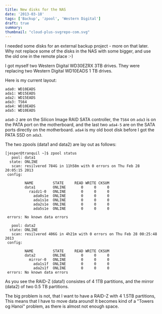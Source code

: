 ```yaml
---
title: New disks for the NAS
date: '2013-03-18'
tags: ['Backup', 'zpool', 'Western Digital']
draft: true
summary: 
thumbnail: "cloud-plus-svgrepo-com.svg"
---
```


I needed some disks for an external backup project - more on that later. Why not replace some of the disks in the NAS with some bigger, and use the old one in the remote place :-)

I got myself two Western Digital WD30EZRX 3TB drives. They were replacing two Western Digital WD10EADS 1 TB drives.

Here is my current layout:

```
ada0: WD10EADS
ada1: WD15EADS
ada2: WD15EADS
ada3: TS64
ada4: WD10EADS
ada5: WD10EADS
```

`ada0-2` are on the Silicon Image RAID SATA controller, the `TS64` on `ada3` is on the PATA port on the motherboard, and the last two `ada4-5` are on the SATA ports directly on the motherboard. `ada4` is my old boot disk before I got the PATA SSD on `ada3`.

The two zpools (data1 and data2) are lay out as follows:

```
[jesper@tranquil ~]$ zpool status
   pool: data1
  state: ONLINE
   scan: resilvered 784G in 11h58m with 0 errors on Thu Feb 28 20:05:15 2013
 config:
 
         NAME         STATE     READ WRITE CKSUM
         data1        ONLINE       0     0     0
           raidz1-0   ONLINE       0     0     0
             ada0s1e  ONLINE       0     0     0
             ada1s1e  ONLINE       0     0     0
             ada2s1e  ONLINE       0     0     0
             ada5s1e  ONLINE       0     0     0

 errors: No known data errors

   pool: data2
  state: ONLINE
   scan: resilvered 406G in 4h21m with 0 errors on Thu Feb 28 00:25:48 2013
 config:
 
         NAME         STATE     READ WRITE CKSUM
         data2        ONLINE       0     0     0
           mirror-0   ONLINE       0     0     0
             ada1s1f  ONLINE       0     0     0
             ada2s1f  ONLINE       0     0     0
 errors: No known data errors
```   
   
As you see the RAID-Z (data1) consistes of 4 1TB partitions, and the mirror (data2) of two 0.5 TB partitions. 
   
The big problem is not, that I want to have a RAID-Z with 4 1.5TB partitions, This means that I have to move data around! It becomes kind of a "Towers og Hanoi" problem, as there is almost not enough space.

